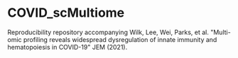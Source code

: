 # COVID_scMultiome
Reproducibility repository accompanying Wilk, Lee, Wei, Parks, et al. "Multi-omic profiling reveals widespread dysregulation of innate immunity and hematopoiesis in COVID-19" JEM (2021).
